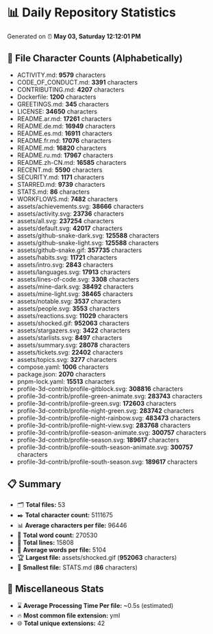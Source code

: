 # 📊 Daily Repository Statistics
Generated on ⏰ **May 03, Saturday 12:12:01 PM**

## 📂 File Character Counts (Alphabetically)
- ACTIVITY.md: **9579** characters
- CODE_OF_CONDUCT.md: **3391** characters
- CONTRIBUTING.md: **4207** characters
- Dockerfile: **1200** characters
- GREETINGS.md: **345** characters
- LICENSE: **34650** characters
- README.ar.md: **17261** characters
- README.de.md: **16949** characters
- README.es.md: **16911** characters
- README.fr.md: **17076** characters
- README.md: **16820** characters
- README.ru.md: **17967** characters
- README.zh-CN.md: **16585** characters
- RECENT.md: **5590** characters
- SECURITY.md: **1171** characters
- STARRED.md: **9739** characters
- STATS.md: **86** characters
- WORKFLOWS.md: **7482** characters
- assets/achievements.svg: **38666** characters
- assets/activity.svg: **23736** characters
- assets/all.svg: **237254** characters
- assets/default.svg: **42017** characters
- assets/github-snake-dark.svg: **125588** characters
- assets/github-snake-light.svg: **125588** characters
- assets/github-snake.gif: **357735** characters
- assets/habits.svg: **11721** characters
- assets/intro.svg: **2843** characters
- assets/languages.svg: **17913** characters
- assets/lines-of-code.svg: **3308** characters
- assets/mine-dark.svg: **38492** characters
- assets/mine-light.svg: **38465** characters
- assets/notable.svg: **3537** characters
- assets/people.svg: **3553** characters
- assets/reactions.svg: **11029** characters
- assets/shocked.gif: **952063** characters
- assets/stargazers.svg: **3422** characters
- assets/starlists.svg: **8497** characters
- assets/summary.svg: **28078** characters
- assets/tickets.svg: **22402** characters
- assets/topics.svg: **3277** characters
- compose.yaml: **1006** characters
- package.json: **2070** characters
- pnpm-lock.yaml: **15513** characters
- profile-3d-contrib/profile-gitblock.svg: **308816** characters
- profile-3d-contrib/profile-green-animate.svg: **283743** characters
- profile-3d-contrib/profile-green.svg: **172603** characters
- profile-3d-contrib/profile-night-green.svg: **283742** characters
- profile-3d-contrib/profile-night-rainbow.svg: **483473** characters
- profile-3d-contrib/profile-night-view.svg: **283768** characters
- profile-3d-contrib/profile-season-animate.svg: **300757** characters
- profile-3d-contrib/profile-season.svg: **189617** characters
- profile-3d-contrib/profile-south-season-animate.svg: **300757** characters
- profile-3d-contrib/profile-south-season.svg: **189617** characters

## 📋 Summary
- 🗂️ **Total files:** 53
- ✒️ **Total character count:** 5111675
- 📊 **Average characters per file:** 96446
- 📝 **Total word count:** 270530
- 🧾 **Total lines:** 15808
- 📐 **Average words per file:** 5104
- 🏆 **Largest file:** assets/shocked.gif (**952063** characters)
- 🥉 **Smallest file:** STATS.md (**86** characters)

## 🌟 Miscellaneous Stats
- ⌛ **Average Processing Time Per file:** ~0.5s (estimated)
- 🔥 **Most common file extension:** yml
- 🌐 **Total unique extensions:** 42
